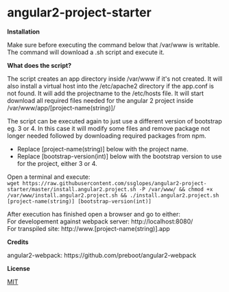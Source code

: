 # angular2-project-starter

<strong>Installation</strong><br />
<p>Make sure before executing the command below that /var/www is writable.<br />
The command will download a .sh script and execute it.</p>

<strong>What does the script?</strong><br />
<p>
The script creates an app directory inside /var/www if it's not created.
It will also install a virtual host into the /etc/apache2 directory if the app.conf is not found.
It will add the projectname to the /etc/hosts file.
It will start download all required files needed for the angular 2 project inside /var/www/app/[project-name(string)]/
</p>
<p>
The script can be executed again to just use a different version of bootstrap eg. 3 or 4. 
In this case it will modify some files and remove package not longer needed followed by downloading required packages from npm.
</p>
<ul>
<li>Replace [project-name(string)] below with the project name.</li>
<li>Replace [bootstrap-version(int)] below with the bootstrap version to use for the project, either 3 or 4.</li>
</ul>
Open a terminal and execute:<br />
<code>wget https://raw.githubusercontent.com/ssglopes/angular2-project-starter/master/install.angular2.project.sh -P /var/www/ && chmod +x /var/www/install.angular2.project.sh && ./install.angular2.project.sh [project-name(string)] [bootstrap-version(int)]</code>

<p>
After execution has finished open a browser and go to either:<br />
For developement against webpack server: http://localhost:8080/<br />
For transpiled site: http://www.[project-name(string)].app
</p>

<strong>Credits</strong><br />
<p>angular2-webpack: https://github.com/preboot/angular2-webpack</p>

<strong>License</strong><br />
<p><a href="https://raw.githubusercontent.com/ssglopes/angular2-project-starter/master/LICENSE">MIT</a></p>

